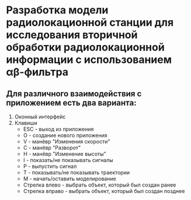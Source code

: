# Разработка модели радиолокационной станции для исследования вторичной обработки радиолокационной информации с использованием αβ-фильтра

## Для различного взаимодействия с приложением есть два варианта:
1. Оконный интерфейс
2. Клавиши
    - ESC - выход из приложения
    - O - создание нового приложения
    - V - манёвр "Изменения скорости"
    - C - манёвр "Разворот"
    - H - манёвр "Изменение высоты"
    - I - показать/не показывать сигналы
    - P - выпустить сигнал
    - T - показывать/не показывать траектории
    - M - начать/оставить моделирование
    - Стрелка влево - выбрать объект, который был создан ранее
    - Стрелка вправо - выбрать объект, который был создан позднее
